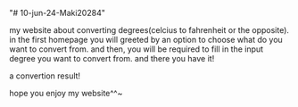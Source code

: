 "# 10-jun-24-Maki20284" 

my website about converting degrees(celcius to fahrenheit or the opposite).
in the first homepage you will greeted by an option to choose what do you want to convert from.
and then, you will be required to fill in the input degree you want to convert from.
and there you have it!

a convertion result!

hope you enjoy my website^^~